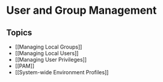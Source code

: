 # User and Group Management

## Topics

- [[Managing Local Groups]]
- [[Managing Local Users]]
- [[Managing User Privileges]]
- [[PAM]]
- [[System-wide Environment Profiles]]
